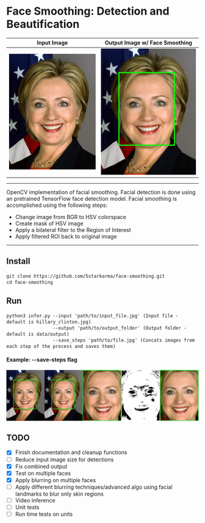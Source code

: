 # Face Smoothing: Detection and Beautification

Input Image             |  Output Image w/ Face Smoothing
:-------------------------:|:-------------------------:
![alt text](https://github.com/5starkarma/face-smoothing/blob/main/data/images/hillary_clinton.jpg?raw=true "Input image")  |  ![alt text](https://github.com/5starkarma/face-smoothing/blob/main/data/output/output_with_bbox0.jpg?raw=true "Output image")
---
OpenCV implementation of facial smoothing. Facial detection is done using an pretrained TensorFlow face detection model. Facial smoothing is accomplished using the following steps:

- Change image from BGR to HSV colorspace
- Create mask of HSV image
- Apply a bilateral filter to the Region of Interest
- Apply filtered ROI back to original image

---

## Install
```
git clone https://github.com/5starkarma/face-smoothing.git
cd face-smoothing
```
## Run
```
python3 infer.py --input 'path/to/input_file.jpg' (Input file - default is hillary_clinton.jpg)
                 --output 'path/to/output_folder' (Output folder - default is data/output)
                 --save_steps 'path/to/file.jpg' (Concats images from each step of the process and saves them)
```
#### Example: --save-steps flag
![alt text](https://github.com/5starkarma/face-smoothing/blob/main/data/output/combined0.jpg?raw=true "Processing steps")

## TODO
- [X] Finish documentation and cleanup functions
- [ ] Reduce input image size for detections
- [X] Fix combined output
- [X] Test on multiple faces
- [X] Apply blurring on multiple faces
- [ ] Apply different blurring techniques/advanced algo using facial landmarks to blur only skin regions
- [ ] Video inference
- [ ] Unit tests
- [ ] Run time tests on units
